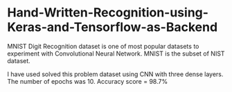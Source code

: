 # Hand-Written-Recognition-using-Keras-and-Tensorflow-as-Backend

MNIST Digit Recognition dataset is one of most popular datasets to experiment with Convolutional Neural Network. MNIST is the subset of NIST dataset.

I have used solved this problem dataset using CNN with three dense layers. The number of epochs was 10.
Accuracy score = 98.7%
